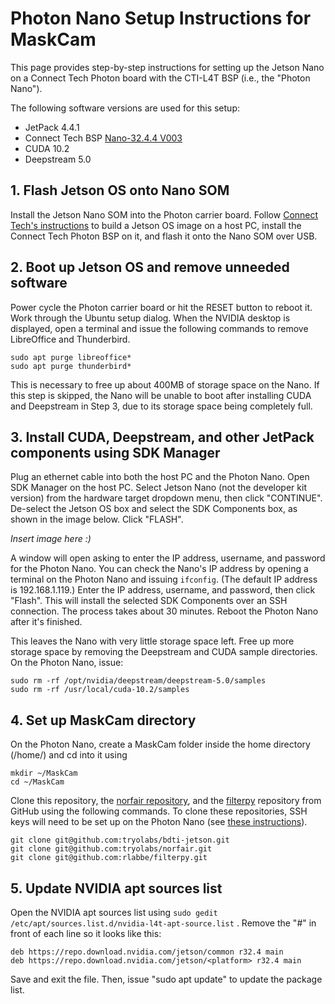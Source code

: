 # Photon Nano Setup Instructions for MaskCam
This page provides step-by-step instructions for setting up the Jetson Nano on a Connect Tech Photon board with the CTI-L4T BSP (i.e., the "Photon Nano"). 

The following software versions are used for this setup:

* JetPack 4.4.1
* Connect Tech BSP [Nano-32.4.4 V003](https://connecttech.com/ftp/Drivers/L4T-Release-Notes/Jetson-Nano/Nano-32.4.4.pdf)
* CUDA 10.2
* Deepstream 5.0

## 1. Flash Jetson OS onto Nano SOM
Install the Jetson Nano SOM into the Photon carrier board. Follow [Connect Tech's instructions](https://connecttech.com/resource-center/kdb373/) to build a Jetson OS image on a host PC, install the Connect Tech Photon BSP on it, and flash it onto the Nano SOM over USB.

## 2. Boot up Jetson OS and remove unneeded software
Power cycle the Photon carrier board or hit the RESET button to reboot it. Work through the Ubuntu setup dialog. When the NVIDIA desktop is displayed, open a terminal and issue the following commands to remove LibreOffice and Thunderbird.

```
sudo apt purge libreoffice*
sudo apt purge thunderbird*
```

This is necessary to free up about 400MB of storage space on the Nano. If this step is skipped, the Nano will be unable to boot after installing CUDA and Deepstream in Step 3, due to its storage space being completely full.

## 3. Install CUDA, Deepstream, and other JetPack components using SDK Manager
Plug an ethernet cable into both the host PC and the Photon Nano. Open SDK Manager on the host PC. Select Jetson Nano (not the developer kit version) from the hardware target dropdown menu, then click "CONTINUE". De-select the Jetson OS box and select the SDK Components box, as shown in the image below. Click "FLASH".

*Insert image here :)*

A window will open asking to enter the IP address, username, and password for the Photon Nano. You can check the Nano's IP address by opening a terminal on the Photon Nano and issuing `ifconfig`. (The default IP address is 192.168.1.119.) Enter the IP address, username, and password, then click "Flash". This will install the selected SDK Components over an SSH connection. The process takes about 30 minutes. Reboot the Photon Nano after it's finished.

This leaves the Nano with very little storage space left. Free up more storage space by removing the Deepstream and CUDA sample directories. On the Photon Nano, issue:

```
sudo rm -rf /opt/nvidia/deepstream/deepstream-5.0/samples
sudo rm -rf /usr/local/cuda-10.2/samples
```

## 4. Set up MaskCam directory
On the Photon Nano, create a MaskCam folder inside the home directory (/home/<username>) and cd into it using

```
mkdir ~/MaskCam
cd ~/MaskCam
```

Clone this repository, the [norfair repository](https://github.com/tryolabs/norfair), and the [filterpy](https://github.com/rlabbe/filterpy) repository from GitHub using the following commands. To clone these repositories, SSH keys will need to be set up on the Photon Nano (see [these instructions](https://docs.github.com/en/github/authenticating-to-github/connecting-to-github-with-ssh)).

```
git clone git@github.com:tryolabs/bdti-jetson.git
git clone git@github.com:tryolabs/norfair.git
git clone git@github.com:rlabbe/filterpy.git
```

## 5. Update NVIDIA apt sources list
Open the NVIDIA apt sources list using `sudo gedit /etc/apt/sources.list.d/nvidia-l4t-apt-source.list` . Remove the "#" in front of each line so it looks like this:

```
deb https://repo.download.nvidia.com/jetson/common r32.4 main
deb https://repo.download.nvidia.com/jetson/<platform> r32.4 main
```

Save and exit the file. Then, issue "sudo apt update" to update the package list.

